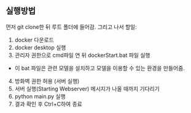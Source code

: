 ## 실행방법

먼저 git clone한 뒤 루트 폴더에 들어감. 그리고 나서 할일:

1. docker 다운로드
2. docker desktop 실행
3. 관리자 권한으로 cmd파일 연 뒤 dockerStart.bat 파일 실행
- 이 bat 파일은 관련 모델을 설치하고 모델을 이용할 수 있는 환경을 만들어줌.
4. 방화벽 권한 허용 (서버 실행)
5. 서버 실행(Starting Webserver) 메시지가 나올 때까지 기다리기
6. python main.py 실행
7. 결과 확인 후 Ctrl+C하여 종료
